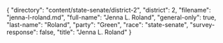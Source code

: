 {
  "directory": "content/state-senate/district-2",
  "district": 2,
  "filename": "jenna-l-roland.md",
  "full-name": "Jenna L. Roland",
  "general-only": true,
  "last-name": "Roland",
  "party": "Green",
  "race": "state-senate",
  "survey-response": false,
  "title": "Jenna L. Roland"
}

